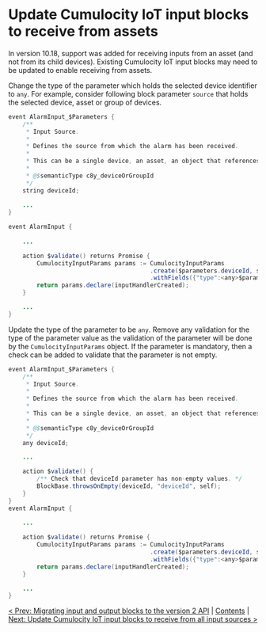 # Update Cumulocity IoT input blocks to receive from assets

In version 10.18, support was added for receiving inputs from an asset (and not from its child devices). Existing Cumulocity IoT input blocks may need to be updated to enable receiving from assets.

Change the type of the parameter which holds the selected device identifier to `any`. For example, consider following block parameter `source` that holds the selected device, asset or group of devices.

```Java
event AlarmInput_$Parameters {
    /**
     * Input Source.
     *
     * Defines the source from which the alarm has been received.
     *
     * This can be a single device, an asset, an object that references or contains a group of devices, or all input sources.
     *
     * @$semanticType c8y_deviceOrGroupId
     */
    string deviceId;
    
    ...
}

event AlarmInput {
    
    ...

    action $validate() returns Promise {
        CumulocityInputParams params := CumulocityInputParams
                                        .create($parameters.deviceId, self, Alarm.getName())
                                        .withFields({"type":<any>$parameters.alarmType});
        return params.declare(inputHandlerCreated);
    }

    ...
}
```

Update the type of the parameter to be `any`. Remove any validation for the type of the parameter value as the validation of the parameter will be done by the `CumulocityInputParams` object. If the parameter is mandatory, then a check can be added to validate that the parameter is not empty.

```Java
event AlarmInput_$Parameters {
    /**
     * Input Source.
     *
     * Defines the source from which the alarm has been received.
     *
     * This can be a single device, an asset, an object that references or contains a group of devices, or all input sources.
     *
     * @$semanticType c8y_deviceOrGroupId
     */
    any deviceId;

    ...

    action $validate() {
        /** Check that deviceId parameter has non-empty values. */
        BlockBase.throwsOnEmpty(deviceId, "deviceId", self);
    }
}
event AlarmInput {
    
    ...

    action $validate() returns Promise {
        CumulocityInputParams params := CumulocityInputParams
                                        .create($parameters.deviceId, self, Alarm.getName())
                                        .withFields({"type":<any>$parameters.alarmType});
        return params.declare(inputHandlerCreated);
    }

    ...
}
```

[< Prev: Migrating input and output blocks to the version 2 API](150-MigrateInputOutputBlocks.md) | [Contents](000-contents.md) | [Next: Update Cumulocity IoT input blocks to receive from all input sources >](152-MigrateInputBlocksForAllInputs.md) 
